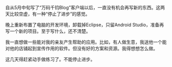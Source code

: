 自从5月中旬写了“万码千钧Blog”客户端以后，一直没有机会再写新的东西。这两天比较空虚，有一种“停止了进步”的感觉。

晚上重新布置了电脑的开发环境，卸载掉Eclipse，只留Android Studio，准备再写一个新的项目。至于写什么，还不清楚。

我一直想做一些能对我的亲友产生帮助的应用。比如，有人做生意，我送他一个能对他的店铺起到宣传作用的软件。但没有好的方案和资源。我得想想怎么做。

这几天得赶紧动手做练习了。不能停止进步。